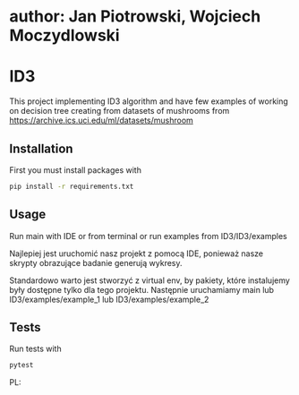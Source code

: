 # author: Jan Piotrowski, Wojciech Moczydlowski
# ID3

This project implementing ID3 algorithm and have few examples of working on decision tree creating from datasets of mushrooms from https://archive.ics.uci.edu/ml/datasets/mushroom

## Installation

First you must install packages with

```bash
pip install -r requirements.txt
```

## Usage

Run main with IDE or from terminal or run examples from ID3/ID3/examples

Najlepiej jest uruchomić nasz projekt z pomocą IDE, ponieważ nasze skrypty obrazujące badanie generują wykresy.

Standardowo warto jest stworzyć z virtual env, by pakiety, które instalujemy były dostępne tylko dla tego projektu. Następnie uruchamiamy main lub ID3/examples/example_1 lub ID3/examples/example_2

## Tests
Run tests with
```bash
pytest
```

PL:
